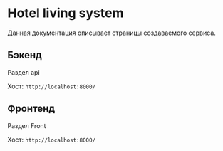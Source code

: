 # Hotel living system

Данная документация описывает страницы создаваемого сервиса.

## Бэкенд
Раздел api

Хост: `http://localhost:8000/`


## Фронтенд
Раздел Front

Хост: `http://localhost:8000/`
